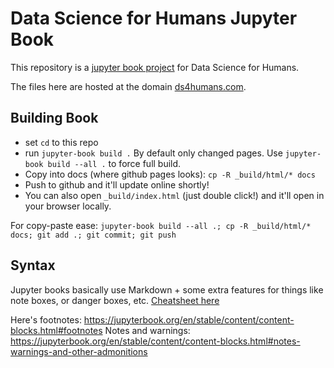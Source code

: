 # Data Science for Humans Jupyter Book

This repository is a [jupyter book project](https://jupyterbook.org/en/stable/intro.html)
for Data Science for Humans.

The files here are hosted at the domain [ds4humans.com](http://ds4humans.com).

## Building Book

- set `cd` to this repo
- run `jupyter-book build .` By default only changed pages. Use `jupyter-book build --all .` to force full build.
- Copy into docs (where github pages looks): `cp -R _build/html/* docs`
- Push to github and it'll update online shortly!
- You can also open `_build/index.html` (just double click!) and it'll open in your browser locally.

For copy-paste ease: `jupyter-book build --all .; cp -R _build/html/* docs; git add .; git commit; git push`

## Syntax

Jupyter books basically use Markdown + some extra features for things like note boxes, or danger boxes, etc. 
[Cheatsheet here](https://jupyterbook.org/en/stable/reference/cheatsheet.html)

Here's footnotes: https://jupyterbook.org/en/stable/content/content-blocks.html#footnotes
Notes and warnings: https://jupyterbook.org/en/stable/content/content-blocks.html#notes-warnings-and-other-admonitions
